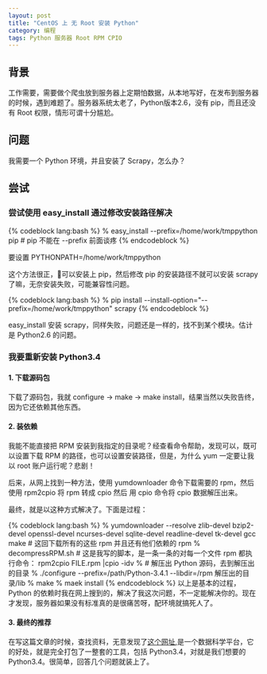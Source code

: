 ```yaml
---
layout: post
title: "CentOS 上 无 Root 安装 Python"
category: 编程
tags: Python 服务器 Root RPM CPIO
---
```


## 背景

工作需要，需要做个爬虫放到服务器上定期怕数据，从本地写好，在发布到服务器的时候，遇到难题了。服务器系统太老了，Python版本2.6，没有 pip，而且还没有  Root 权限，情形可谓十分尴尬。

## 问题

我需要一个 Python 环境，并且安装了 Scrapy，怎么办？

## 尝试

### 尝试使用 easy_install 通过修改安装路径解决

{% codeblock lang:bash %}
% easy_install --prefix=/home/work/tmppython pip # pip 不能在 --prefix 前面谈疼
{% endcodeblock %}

要设置 PYTHONPATH=/home/work/tmppython

这个方法很正，可以安装上 pip，然后修改 pip 的安装路径不就可以安装 scrapy 了嘛，无奈安装失败，可能兼容性问题。

{% codeblock lang:bash %}
% pip install --install-option="--prefix=/home/work/tmppython" scrapy
{% endcodeblock %}

easy_install 安装 scrapy，同样失败，问题还是一样的，找不到某个模块。估计是 Python2.6 的问题。

### 我要重新安装 Python3.4

#### 1. 下载源码包

下载了源码包，我就 configure -> make -> make install，结果当然以失败告终，因为它还依赖其他东西。

#### 2. 装依赖

我能不能直接把 RPM 安装到我指定的目录呢？经查看命令帮助，发现可以，既可以设置下载 RPM 的路径，也可以设置安装路径，但是，为什么 yum 一定要让我以 root 账户运行呢？悲剧！

后来，从网上找到一种方法，使用 yumdownloader 命令下载需要的 rpm，然后使用 rpm2cpio 将 rpm 转成 cpio 然后 用 cpio 命令将 cpio 数据解压出来。

最终，就是以这种方式解决了。下面是过程：

{% codeblock lang:bash %}
% yumdownloader --resolve zlib-devel bzip2-devel openssl-devel ncurses-devel sqlite-devel readline-devel tk-devel gcc make # 这回下载所有的这些 rpm 并且还有他们依赖的 rpm
% decompressRPM.sh # 这是我写的脚本，是一条一条的对每一个文件 rpm 都执行命令： rpm2cpio FILE.rpm |cpio -idv
% # 解压出 Python 源码，去到解压出的目录
% ./configure --prefix=/path/Python-3.4.1 --libdir=/rpm 解压出的目录/lib
% make
% maek install
{% endcodeblock %}
以上是基本的过程，Python 的依赖时我在网上搜到的，解决了我这次问题，不一定能解决你的。现在才发现，服务器如果没有标准真的是很痛苦呀，配环境就搞死人了。

#### 3. 最终的推荐

在写这篇文章的时候，查找资料，无意发现了[这个网址](https://www.anaconda.com/download/),是一个数据科学平台，它的好处，就是完全打包了一整套的工具，包括 Python3.4，对就是我们想要的 Python3.4。很简单，回答几个问题就装上了。
